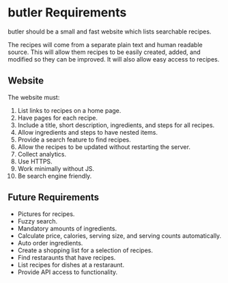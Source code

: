 # butler Requirements

butler should be a small and fast website which lists searchable recipes.

The recipes will come from a separate plain text and human readable source. This
will allow them recipes to be easily created, added, and modified so they can be
improved. It will also allow easy access to recipes.

## Website

The website must:

1. List links to recipes on a home page.
2. Have pages for each recipe.
3. Include a title, short description, ingredients, and steps for all recipes.
4. Allow ingredients and steps to have nested items.
5. Provide a search feature to find recipes.
6. Allow the recipes to be updated without restarting the server.
7. Collect analytics.
8. Use HTTPS.
9. Work minimally without JS.
10. Be search engine friendly.

## Future Requirements

* Pictures for recipes.
* Fuzzy search.
* Mandatory amounts of ingredients.
* Calculate price, calories, serving size, and serving counts automatically.
* Auto order ingredients.
* Create a shopping list for a selection of recipes.
* Find restaraunts that have recipes.
* List recipes for dishes at a restaraunt.
* Provide API access to functionality.

